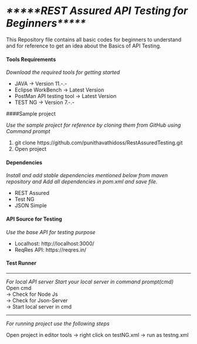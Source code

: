 <h1><i>*****REST Assured API Testing for Beginners*****</i></h1>



<p>This Repository file contains all basic codes for beginners to understand and for reference to get an idea about the Basics of API Testing.</p>

#### Tools Requirements

<p><i>Download the required tools for getting started</i></p>

<ul>
  <li>JAVA -> Version 11.-.-</li>
  <li>Eclipse WorkBench -> Latest Version</li>
  <li>PostMan API testing tool -> Latest Version</li>
  <li>TEST NG -> Version 7.-.-</li>
</ul> 

####Sample project

<p><i>Use the sample project for reference by cloning them from GitHub using Command prompt</i></p>

<ol>
  <li>git clone https://github.com/punithavathidoss/RestAssuredTesting.git</li>
  <li>Open project</li>
</ol>


#### Dependencies

<p><i> Install and add stable dependencies mentioned below from maven repository and Add all dependencies in pom.xml and save file.</i></p>

<ul>
  <li>REST Assured</li>
  <li>Test NG</li>
  <li>JSON Simple</li>
</ul>

#### API Source for Testing

<p><i> Use the base API for testing purpose</i></p>

<ul>
  <li>Localhost: http://localhost:3000/</li>
  <li>ReqRes API: https://reqres.in/</li>
</ul>


#### Test Runner
<hr>
<i>For local API server Start your local server in command prompt(cmd)</i>
<br>
Open cmd 
<br>
        -> Check for Node Js 
          <br>
         -> Check for Json-Server
         <br>
         -> Start local server in cmd
<br>

<hr>
<i>For running project use the following steps</i>
<br>

Open project in editor tools -> right click on testNG.xml -> run as testng.xml







